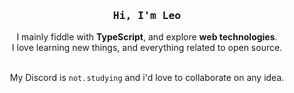 <h3 align="center">
   <samp><b>Hi, I'm Leo</b></samp>
</h3>

<div align="center">
   I mainly fiddle with <b>TypeScript</b>, and explore <b>web technologies</b>. <br/>
   I love learning new things, and everything related to open source. <br/> <br/>
         
   My Discord is `not.studying` and i'd love to collaborate on any idea.
</div>
